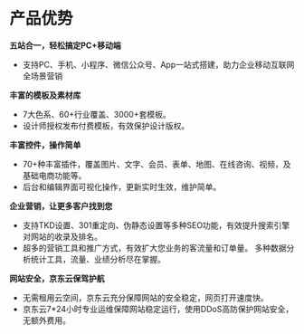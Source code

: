 # 产品优势


**五站合一，轻松搞定PC+移动端**

 - 支持PC、手机、小程序、微信公众号、App一站式搭建，助力企业移动互联网全场景营销

**丰富的模板及素材库**

 - 7大色系、60+行业覆盖、3000+套模板。 
 - 设计师授权发布付费模板，有效保护设计版权。

 
**丰富控件，操作简单**

 - 70+种丰富插件，覆盖图片、文字、会员、表单、地图、在线咨询、视频，及基础电商功能等。
 - 后台和编辑界面可视化操作，更新实时生效，维护简单。
  

**企业营销，让更多客户找到您**

 - 支持TKD设置、301重定向、伪静态设置等多种SEO功能，有效提升搜索引擎对网站的收录及排名。
 - 超多的营销工具和推广方式，有效扩大您业务的客流量和订单量。 多种数据分析统计工具，流量、业绩分析尽在掌握。

 
**网站安全，京东云保驾护航**

 - 无需租用云空间，京东云充分保障网站的安全稳定，网页打开速度快。
 - 京东云7*24小时专业运维保障网站稳定运行，使用DDoS高防保护网站安全，无额外费用。

 



